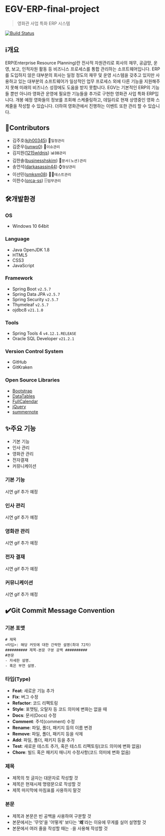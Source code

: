 # EGV-ERP-final-project
> 영화관 사업 특화 ERP 시스템

[![Build Status](https://travis-ci.org/joemccann/dillinger.svg?branch=master)](https://travis-ci.org/joemccann/dillinger)

## ℹ️개요
ERP(Enterprise Resource Planning)란 전사적 자원관리로 회사의 재무, 공급망, 운영, 보고, 인적자원 활동 등 비즈니스 프로세스를 통합 관리하는 소프트웨어입니다. ERP를 도입하지 않은 대부분의 회사는 일정 정도의 재무 및 운영 시스템을 갖추고 있지만 사용하고 있는 대부분의 소프트웨어가 일상적인 업무 프로세스 외에 다른 기능을 지원해주지 못해 미래의 비즈니스 성장에도 도움을 받지 못합니다.
EGV는 기본적인 ERP의 기능들 뿐만 아니라 영화관 운영에 필요한 기능들을 추가로 구현한 영화관 사업 특화 ERP입니다. 개봉 예정 영화들의 정보를 조회해 스케줄링하고, 데일리로 현재 상영중인 영화 스케줄을 작성할 수 있습니다. 더하여 영화관에서 진행하는 이벤트 또한 관리 할 수 있습니다.


## 👏Contributors
- 김주호([kjh00345](https://github.com/kjh00345)) 📅`일정관리`
- 김준우([junwo0](https://github.com/junwo0)) 🤯`이슈관리`
- 김지원([1215wldnjs](https://github.com/1215wldnjs)) 📊`DB관리`
- 김한솔([businesshskim](https://github.com/businesshskim)) 📜`문서(노션)관리`
- 송언석([darkasassin44](https://github.com/darkasassin44)) ⌚️`형상관리`
- 이선민([smksm08](https://github.com/smksm08)) 👨‍🔬`테스트관리`
- 이한수([orca-ss](https://github.com/orca-ss)) 🗄️`업무관리`


## 🛠개발환경
### OS
- Windows 10 64bit

### Language
- Java OpenJDK 1.8
- HTML5
- CSS3
- JavaScript

### Framework
- Spring Boot `v2.5.7`
- Spring Data JPA `v2.5.7`
- Spring Security `v2.5.7`
- Thymeleaf `v2.5.7`
- ojdbc8 `v21.1.0`

### Tools
- Spring Tools 4 `v4.12.1.RELEASE`
- Oracle SQL Developer `v21.2.1`

### Version Control System
- GitHub
- GitKraken

### Open Source Libraries
- [Bootstrap](https://getbootstrap.com/)
- [DataTables](https://datatables.net/)
- [FullCalendar](https://fullcalendar.io/)
- [jQuery](https://jquery.com/)
- [summernote](https://summernote.org/)


## ✨주요 기능
- 기본 기능
- 인사 관리
- 영화관 관리
- 전자결재
- 커뮤니케이션

### 기본 기능
시연 gif 추가 예정

### 인사 관리
시연 gif 추가 예정

### 영화관 관리
시연 gif 추가 예정

### 전자 결재
시연 gif 추가 예정

### 커뮤니케이션
시연 gif 추가 예정

## ✔️Git Commit Message Convention
### 기본 포맷
```
# 제목
<타입>: 해당 커밋에 대한 간략한 설명(최대 72자)
########## 제목-본문 구분 공백 ##########
#본문
- 자세한 설명.
- 혹은 부연 설명.
```
### 타입(Type)
- **Feat**: 새로운 기능 추가
- **Fix**: 버그 수정
- **Refactor**: 코드 리펙토링
- **Style**: 포맷팅, 오탈자 등 코드 의미에 변화는 없을 때
- **Docs**: 문서(Docs) 수정
- **Comment**: 주석(comment) 수정
- **Rename**: 파일, 폴더, 패키지 등의 이름 변경
- **Remove**: 파일, 폴더, 패키지 등을 삭제
- **Add**: 파일, 폴더, 패키지 등을 추가
- **Test**: 새로운 테스트 추가, 혹은 테스트 리펙토링(코드 의미에 변화 없음)
- **Chore**: 빌드 혹은 패키지 매니저 수정사항(코드 의미에 변화 없음)

### 제목
- 제목의 첫 글자는 대문자로 작성할 것
- 제목은 현재시제 명령문으로 작성할 것
- 제목 마지막에 마침표를 사용하지 말것

### 본문
- 제목과 본문은 빈 공백을 사용하여 구분할 것
- 본문에서는 '무엇'을 '어떻게' 보다는 '**왜**'라는 이유에 무게를 실어 설명할 것
- 본문에서 여러 줄을 작성할 때는 `-`을 사용해 작성할 것
